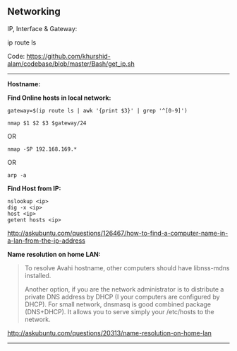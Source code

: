 Networking
----------


IP, Interface & Gateway:

ip route ls


Code: https://github.com/khurshid-alam/codebase/blob/master/Bash/get_ip.sh

----------


**Hostname:**

**Find Online hosts in local network:**


    gateway=$(ip route ls | awk '{print $3}' | grep '^[0-9]')
    
    nmap $1 $2 $3 $gateway/24

OR

    nmap -SP 192.168.169.*

OR 

    arp -a

**Find Host from IP:**

    nslookup <ip>
    dig -x <ip>
    host <ip>
    getent hosts <ip>

http://askubuntu.com/questions/126467/how-to-find-a-computer-name-in-a-lan-from-the-ip-address

**Name resolution on home LAN:**

> To resolve Avahi hostname, other computers should have libnss-mdns 
> installed.
> 
> Another option, if you are the network administrator is to distribute
> a private DNS address by DHCP (I your computers are configured by
> DHCP). For small network, dnsmasq  is good combined package
> (DNS+DHCP). It allows you to serve simply your /etc/hosts to the
> network.

http://askubuntu.com/questions/20313/name-resolution-on-home-lan


----------


